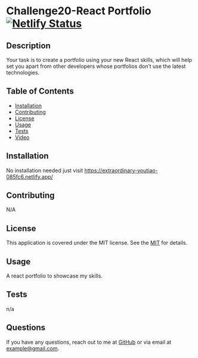 # Challenge20-React Portfolio[![Netlify Status](https://api.netlify.com/api/v1/badges/592bdf71-14e6-4055-b6bd-527f60574008/deploy-status)](https://app.netlify.com/sites/extraordinary-youtiao-085fc6/deploys)

## Description
Your task is to create a portfolio using your new React skills, which will help set you apart from other developers whose portfolios don’t use the latest technologies.

## Table of Contents
- [Installation](#installation)
- [Contributing](#contributing)
- [License](#license)
- [Usage](#usage)
- [Tests](#tests)
- [Video](#video)

## Installation
No installation needed just visit https://extraordinary-youtiao-085fc6.netlify.app/

## Contributing
N/A

## License
This application is covered under the MIT license. See the [MIT]([License](https://opensource.org/licenses/MIT)) for details.

## Usage
A react portfolio to showcase my skills.

## Tests
n/a

## Questions
If you have any questions, reach out to me at [GitHub](https://github.com/Neongreen64) or via email at example@gmail.com.